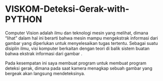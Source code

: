 # VISKOM-Deteksi-Gerak-with-PYTHON
Computer Vision adalah ilmu dan teknologi mesin yang melihat, dimana “lihat” dalam hal ini berarti bahwa mesin mampu mengekstrak informasi dari gambar yang diperlukan untuk menyelesaikan tugas tertentu. Sebagai suatu disiplin ilmu, visi komputer berkaitan dengan teori di balik sistem buatan bahwa ekstrak informasi dari gambar .

Pada kesempatan ini saya membuat program untuk membuat program deteksi gerak, dimana pada saat kamera menagkap sebuah gambar yang bergeak akan langsung mendeteksinya.

